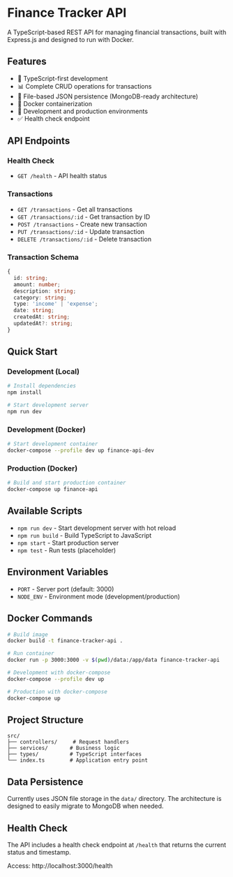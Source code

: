 # Finance Tracker API

A TypeScript-based REST API for managing financial transactions, built with Express.js and designed to run with Docker.

## Features

- 🚀 TypeScript-first development
- 📊 Complete CRUD operations for transactions
- 💾 File-based JSON persistence (MongoDB-ready architecture)
- 🐳 Docker containerization
- 🔧 Development and production environments
- ✅ Health check endpoint

## API Endpoints

### Health Check
- `GET /health` - API health status

### Transactions
- `GET /transactions` - Get all transactions
- `GET /transactions/:id` - Get transaction by ID
- `POST /transactions` - Create new transaction
- `PUT /transactions/:id` - Update transaction
- `DELETE /transactions/:id` - Delete transaction

### Transaction Schema
```typescript
{
  id: string;
  amount: number;
  description: string;
  category: string;
  type: 'income' | 'expense';
  date: string;
  createdAt: string;
  updatedAt?: string;
}
```

## Quick Start

### Development (Local)
```bash
# Install dependencies
npm install

# Start development server
npm run dev
```

### Development (Docker)
```bash
# Start development container
docker-compose --profile dev up finance-api-dev
```

### Production (Docker)
```bash
# Build and start production container
docker-compose up finance-api
```

## Available Scripts

- `npm run dev` - Start development server with hot reload
- `npm run build` - Build TypeScript to JavaScript
- `npm start` - Start production server
- `npm test` - Run tests (placeholder)

## Environment Variables

- `PORT` - Server port (default: 3000)
- `NODE_ENV` - Environment mode (development/production)

## Docker Commands

```bash
# Build image
docker build -t finance-tracker-api .

# Run container
docker run -p 3000:3000 -v $(pwd)/data:/app/data finance-tracker-api

# Development with docker-compose
docker-compose --profile dev up

# Production with docker-compose
docker-compose up
```

## Project Structure

```
src/
├── controllers/     # Request handlers
├── services/       # Business logic
├── types/          # TypeScript interfaces
└── index.ts        # Application entry point
```

## Data Persistence

Currently uses JSON file storage in the `data/` directory. The architecture is designed to easily migrate to MongoDB when needed.

## Health Check

The API includes a health check endpoint at `/health` that returns the current status and timestamp.

Access: http://localhost:3000/health